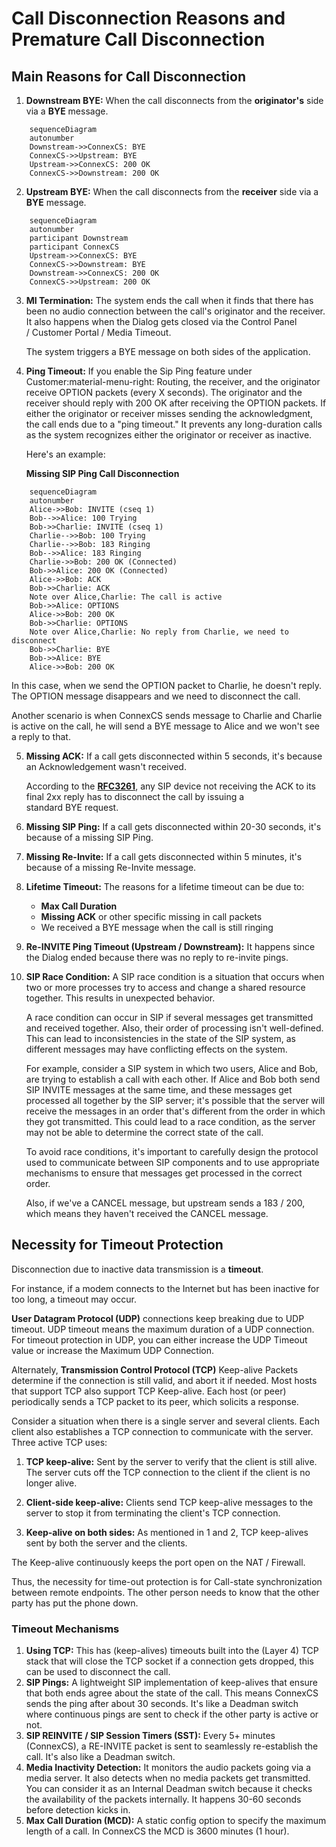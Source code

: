 # Call Disconnection Reasons and Premature Call Disconnection

## Main Reasons for Call Disconnection

1. **Downstream BYE:** When the call disconnects from the **originator's** side via a **BYE** message.

```mermaid
    sequenceDiagram
    autonumber
    Downstream->>ConnexCS: BYE
    ConnexCS->>Upstream: BYE
    Upstream->>ConnexCS: 200 OK
    ConnexCS->>Downstream: 200 OK
```

2. **Upstream BYE:** When the call disconnects from the **receiver** side via a **BYE** message.

```mermaid
    sequenceDiagram
    autonumber
    participant Downstream
    participant ConnexCS
    Upstream->>ConnexCS: BYE
    ConnexCS->>Downstream: BYE
    Downstream->>ConnexCS: 200 OK
    ConnexCS->>Upstream: 200 OK
```

3. **MI Termination:** The system ends the call when it finds that there has been no audio connection between the call's originator and the receiver. It also happens when the Dialog gets closed via the Control Panel / Customer Portal / Media Timeout.

     The system triggers a BYE message on both sides of the application.

4. **Ping Timeout:** If you enable the Sip Ping feature under Customer:material-menu-right: Routing, the receiver, and the originator receive OPTION packets (every X seconds).
     The originator and the receiver should reply with 200 OK after receiving the OPTION packets. If either the originator or receiver misses sending the acknowledgment, the call ends due to a "ping timeout."
     It prevents any long-duration calls as the system recognizes either the originator or receiver as inactive.

     Here's an example:

     **Missing SIP Ping Call Disconnection**

```mermaid
    sequenceDiagram
    autonumber
    Alice->>Bob: INVITE (cseq 1)
    Bob-->>Alice: 100 Trying
    Bob->>Charlie: INVITE (cseq 1)
    Charlie-->>Bob: 100 Trying
    Charlie-->>Bob: 183 Ringing
    Bob-->>Alice: 183 Ringing
    Charlie->>Bob: 200 OK (Connected)
    Bob->>Alice: 200 OK (Connected)
    Alice->>Bob: ACK
    Bob->>Charlie: ACK
    Note over Alice,Charlie: The call is active
    Bob->>Alice: OPTIONS
    Alice->>Bob: 200 OK
    Bob->>Charlie: OPTIONS
    Note over Alice,Charlie: No reply from Charlie, we need to disconnect
    Bob->>Charlie: BYE
    Bob->>Alice: BYE
    Alice->>Bob: 200 OK
```

In this case, when we send the OPTION packet to Charlie, he doesn't reply. The OPTION message disappears and we need to disconnect the call.

Another scenario is when ConnexCS sends message to Charlie and Charlie is active on the call, he will send a BYE message to Alice and we won't see a reply to that.

5. **Missing ACK:** If a call gets disconnected within 5 seconds, it's because an Acknowledgement wasn't received.

    According to the [**RFC3261**](https://www.ietf.org/rfc/rfc3261.txt), any SIP device not receiving the ACK to its final 2xx reply has to disconnect the call by issuing a standard BYE request.

6. **Missing SIP Ping:** If a call gets disconnected within 20-30 seconds, it's because of a missing SIP Ping.

7. **Missing Re-Invite:** If a call gets disconnected within 5 minutes, it's because of a missing Re-Invite message.
8. **Lifetime Timeout:** The reasons for a lifetime timeout can be due to:
   + **Max Call Duration**
   + **Missing ACK** or other specific missing in call packets
   + We received a BYE message when the call is still ringing

9. **Re-INVITE Ping Timeout (Upstream / Downstream):** It happens since the Dialog ended because there was no reply to re-invite pings.

10. **SIP Race Condition:** A SIP race condition is a situation that occurs when two or more processes try to access and change a shared resource together. This results in unexpected behavior.

    A race condition can occur in SIP if several messages get transmitted and received together. Also, their order of processing isn't well-defined. This can lead to inconsistencies in the state of the SIP system, as different messages may have conflicting effects on the system.

    For example, consider a SIP system in which two users, Alice and Bob, are trying to establish a call with each other. If Alice and Bob both send SIP INVITE messages at the same time, and these messages get processed all together by the SIP server; it's possible that the server will receive the messages in an order that's different from the order in which they got transmitted. This could lead to a race condition, as the server may not be able to determine the correct state of the call.

    To avoid race conditions, it's important to carefully design the protocol used to communicate between SIP components and to use appropriate mechanisms to ensure that messages get processed in the correct order.

    Also, if we've a CANCEL message, but upstream sends a 183 / 200, which means they haven't received the CANCEL message.

## Necessity for Timeout Protection

Disconnection due to inactive data transmission is a **timeout**.

For instance, if a modem connects to the Internet but has been inactive for too long, a timeout may occur.

**User Datagram Protocol (UDP)** connections keep breaking due to UDP timeout. UDP timeout means the maximum duration of a UDP connection. For timeout protection in UDP, you can either increase the UDP Timeout value or increase the Maximum UDP Connection.

Alternately, **Transmission Control Protocol (TCP)** Keep-alive Packets determine if the connection is still valid, and abort it if needed. Most hosts that support TCP also support TCP Keep-alive.
Each host (or peer) periodically sends a TCP packet to its peer, which solicits a response.

Consider a situation when there is a single server and several clients. Each client also establishes a TCP connection to communicate with the server. Three active TCP uses:

1. **TCP keep-alive:** Sent by the server to verify that the client is still alive. The server cuts off the TCP connection to the client if the client is no longer alive.

2. **Client-side keep-alive:** Clients send TCP keep-alive messages to the server to stop it from terminating the client's TCP connection.

3. **Keep-alive on both sides:** As mentioned in 1 and 2, TCP keep-alives sent by both the server and the clients.

The Keep-alive continuously keeps the port open on the NAT / Firewall.

Thus, the necessity for time-out protection is for Call-state synchronization between remote endpoints. The other person needs to know that the other party has put the phone down.

### Timeout Mechanisms

1. **Using TCP:** This has (keep-alives) timeouts built into the (Layer 4) TCP stack that will close the TCP socket if a connection gets dropped, this can be used to disconnect the call.
2. **SIP Pings:** A lightweight SIP implementation of keep-alives that ensure that both ends agree about the state of the call. This means ConnexCS sends the ping after about 30 seconds. It's like a Deadman switch where continuous pings are sent to check if the other party is active or not.
3. **SIP REINVITE / SIP Session Timers (SST):** Every 5+ minutes (ConnexCS), a RE-INVITE packet is sent to seamlessly re-establish the call. It's also like a Deadman switch.
4. **Media Inactivity Detection:**  It monitors the audio packets going via a media server. It also detects when no media packets get transmitted. You can consider it as an Internal Deadman switch because it checks the availability of the packets internally. It happens 30-60 seconds before detection kicks in.
5. **Max Call Duration (MCD):** A static config option to specify the maximum length of a call. In ConnexCS the MCD is 3600 minutes (1 hour).
